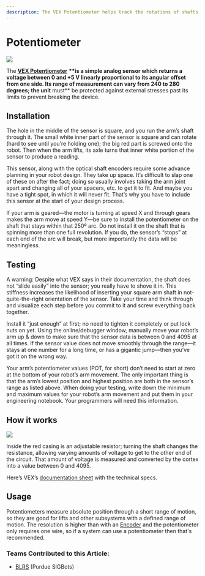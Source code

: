 ```yaml
---
description: The VEX Potentiometer helps track the rotations of shafts
---
```


# Potentiometer

![](https://phabricator.purduesigbots.com/file/data/ftan5koigk6lnucqdhx7/PHID-FILE-k3c33rkyjx5xmpmwbgiq/vex_potentiometer.jpg)

The [**VEX Potentiometer**](https://www.vexrobotics.com/276-2216.html) **\*\*is a simple analog sensor which returns a voltage between 0 and +5 V linearly proportional to its angular offset from one side. Its range of measurement can vary from 240 to 280 degrees; the unit** must\*\* be protected against external stresses past its limits to prevent breaking the device.

## Installation

The hole in the middle of the sensor is square, and you run the arm’s shaft through it. The small white inner part of the sensor is square and can rotate \(hard to see until you’re holding one\); the big red part is screwed onto the robot. Then when the arm lifts, its axle turns that inner white portion of the sensor to produce a reading.

This sensor, along with the optical shaft encoders require some advance planning in your robot design. They take up space. It’s difficult to slap one of these on after the fact; doing so usually involves taking the arm joint apart and changing all of your spacers, etc. to get it to fit. And maybe you have a tight spot, in which it will never fit. That’s why you have to include this sensor at the start of your design process.

If your arm is geared—the motor is turning at speed X and through gears makes the arm move at speed Y—be sure to install the potentiometer on the shaft that stays within that 250º arc. Do not install it on the shaft that is spinning more than one full revolution. If you do, the sensor’s “stops” at each end of the arc will break, but more importantly the data will be meaningless.

## Testing

A warning: Despite what VEX says in their documentation, the shaft does not “slide easily” into the sensor; you really have to shove it in. This stiffness increases the likelihood of inserting your square arm shaft in not-quite-the-right orientation of the sensor. Take your time and think through and visualize each step before you commit to it and screw everything back together.

Install it “just enough” at first; no need to tighten it completely or put lock nuts on yet. Using the online/debugger window, manually move your robot’s arm up & down to make sure that the sensor data is between 0 and 4095 at all times. If the sensor value does not move smoothly through the range—it stays at one number for a long time, or has a gigantic jump—then you’ve got it on the wrong way.

Your arm’s potentiometer values \(POT, for short\) don’t need to start at zero at the bottom of your robot’s arm movement. The only important thing is that the arm’s lowest position and highest position are both in the sensor’s range as listed above. When doing your testing, write down the minimum and maximum values for your robot’s arm movement and put them in your engineering notebook. Your programmers will need this information.

## How it works

[![](https://phabricator.purduesigbots.com/file/data/lotrmul3zkupy6irjepq/PHID-FILE-dtmfgwr2umqja5elkbyk/potentiometer_inside-300x200.jpg)](https://phabricator.purduesigbots.com/file/data/lotrmul3zkupy6irjepq/PHID-FILE-dtmfgwr2umqja5elkbyk/potentiometer_inside-300x200.jpg)

Inside the red casing is an adjustable resistor; turning the shaft changes the resistance, allowing varying amounts of voltage to get to the other end of the circuit. That amount of voltage is measured and converted by the cortex into a value between 0 and 4095.

Here’s VEX’s [documentation sheet](https://content.vexrobotics.com/docs/instructions/276-2216-inst-0312.pdf) with the technical specs.

## Usage

Potentiometers measure absolute position through a short range of motion, so they are good for lifts and other subsystems with a defined range of motion. The resolution is higher than with an [Encoder](encoder.md) and the potentiometer only requires one wire, so if a system can use a potentiometer then that's recommended.

### Teams Contributed to this Article:

* [BLRS](https://purduesigbots.com/) \(Purdue SIGBots\)


